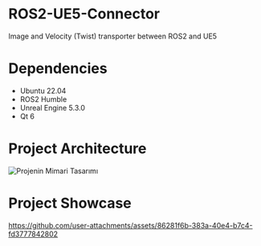 # ROS2-UE5-Connector
Image and Velocity (Twist) transporter between ROS2 and UE5

# Dependencies
- Ubuntu 22.04
- ROS2 Humble
- Unreal Engine 5.3.0
- Qt 6

# Project Architecture
![Projenin Mimari Tasarımı](https://github.com/user-attachments/assets/080c2f3d-a8bd-4d55-a4bd-d8bbf9a6e104)

# Project Showcase


https://github.com/user-attachments/assets/86281f6b-383a-40e4-b7c4-fd3777842802

